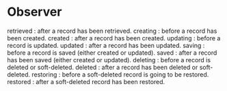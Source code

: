 # Observer

retrieved : after a record has been retrieved.
creating : before a record has been created.
created : after a record has been created.
updating : before a record is updated.
updated : after a record has been updated.
saving : before a record is saved (either created or updated).
saved : after a record has been saved (either created or updated).
deleting : before a record is deleted or soft-deleted.
deleted : after a record has been deleted or soft-deleted.
restoring : before a soft-deleted record is going to be restored.
restored : after a soft-deleted record has been restored.

